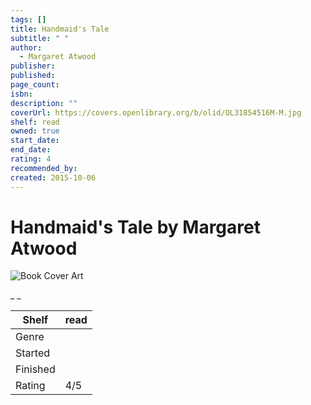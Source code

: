 ```yaml
---
tags: []
title: Handmaid's Tale
subtitle: " "
author:
  - Margaret Atwood
publisher: 
published: 
page_count: 
isbn: 
description: ""
coverUrl: https://covers.openlibrary.org/b/olid/OL31854516M-M.jpg
shelf: read
owned: true
start_date: 
end_date: 
rating: 4
recommended_by: 
created: 2015-10-06
---
```


# Handmaid's Tale by Margaret Atwood

![Book Cover Art](https://covers.openlibrary.org/b/olid/OL31854516M-M.jpg)

_ _

| Shelf | read |
| --- | --- |
| Genre |  |
| Started |  |
| Finished |  |
| Rating | 4/5 |

